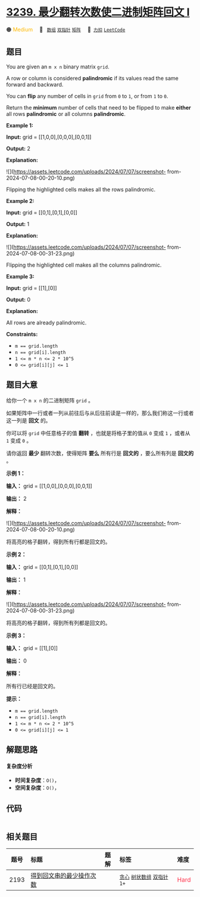 # [3239. 最少翻转次数使二进制矩阵回文 I](https://2xiao.github.io/leetcode-js/problem/3239.html)

🟠 <font color=#ffb800>Medium</font>&emsp; 🔖&ensp; [`数组`](/tag/array.md) [`双指针`](/tag/two-pointers.md) [`矩阵`](/tag/matrix.md)&emsp; 🔗&ensp;[`力扣`](https://leetcode.cn/problems/minimum-number-of-flips-to-make-binary-grid-palindromic-i) [`LeetCode`](https://leetcode.com/problems/minimum-number-of-flips-to-make-binary-grid-palindromic-i)

## 题目

You are given an `m x n` binary matrix `grid`.

A row or column is considered **palindromic** if its values read the same
forward and backward.

You can **flip** any number of cells in `grid` from `0` to `1`, or from `1` to
`0`.

Return the **minimum** number of cells that need to be flipped to make
**either** all rows **palindromic** or all columns **palindromic**.



**Example 1:**

**Input:** grid = [[1,0,0],[0,0,0],[0,0,1]]

**Output:** 2

**Explanation:**

![](https://assets.leetcode.com/uploads/2024/07/07/screenshot-
from-2024-07-08-00-20-10.png)

Flipping the highlighted cells makes all the rows palindromic.

**Example 2:**

**Input:** grid = [[0,1],[0,1],[0,0]]

**Output:** 1

**Explanation:**

![](https://assets.leetcode.com/uploads/2024/07/07/screenshot-
from-2024-07-08-00-31-23.png)

Flipping the highlighted cell makes all the columns palindromic.

**Example 3:**

**Input:** grid = [[1],[0]]

**Output:** 0

**Explanation:**

All rows are already palindromic.



**Constraints:**

  * `m == grid.length`
  * `n == grid[i].length`
  * `1 <= m * n <= 2 * 10^5`
  * `0 <= grid[i][j] <= 1`


## 题目大意

给你一个 `m x n` 的二进制矩阵 `grid` 。

如果矩阵中一行或者一列从前往后与从后往前读是一样的，那么我们称这一行或者这一列是 **回文** 的。

你可以将 `grid` 中任意格子的值 **翻转**  ，也就是将格子里的值从 `0` 变成 `1` ，或者从 `1` 变成 `0` 。

请你返回 **最少**  翻转次数，使得矩阵 **要么**  所有行是 **回文的**  ，要么所有列是 **回文的**  。



**示例 1：**

**输入：** grid = [[1,0,0],[0,0,0],[0,0,1]]

**输出：** 2

**解释：**

![](https://assets.leetcode.com/uploads/2024/07/07/screenshot-
from-2024-07-08-00-20-10.png)

将高亮的格子翻转，得到所有行都是回文的。

**示例 2：**

**输入：** grid = [[0,1],[0,1],[0,0]]

**输出：** 1

**解释：**

![](https://assets.leetcode.com/uploads/2024/07/07/screenshot-
from-2024-07-08-00-31-23.png)

将高亮的格子翻转，得到所有列都是回文的。

**示例 3：**

**输入：** grid = [[1],[0]]

**输出：** 0

**解释：**

所有行已经是回文的。



**提示：**

  * `m == grid.length`
  * `n == grid[i].length`
  * `1 <= m * n <= 2 * 10^5`
  * `0 <= grid[i][j] <= 1`


## 解题思路

#### 复杂度分析

- **时间复杂度**：`O()`，
- **空间复杂度**：`O()`，

## 代码

```javascript

```

## 相关题目

<!-- prettier-ignore -->
| 题号 | 标题 | 题解 | 标签 | 难度 |
| :------: | :------ | :------: | :------ | :------ |
| 2193 | [得到回文串的最少操作次数](https://leetcode.com/problems/minimum-number-of-moves-to-make-palindrome) |  |  [`贪心`](/tag/greedy.md) [`树状数组`](/tag/binary-indexed-tree.md) [`双指针`](/tag/two-pointers.md) `1+` | <font color=#ff334b>Hard</font> |